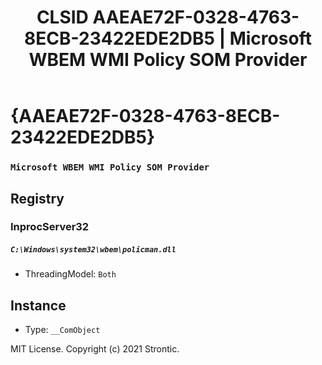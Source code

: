 ﻿---
title: "CLSID AAEAE72F-0328-4763-8ECB-23422EDE2DB5 | Microsoft WBEM WMI Policy SOM Provider"
excerpt: What is COM-Object CLSID AAEAE72F-0328-4763-8ECB-23422EDE2DB5?
---

# {AAEAE72F-0328-4763-8ECB-23422EDE2DB5}

### `Microsoft WBEM WMI Policy SOM Provider`

## Registry


### InprocServer32

##### `C:\Windows\system32\wbem\policman.dll`
* ThreadingModel: `Both`

## Instance

* Type: `__ComObject`

MIT License. Copyright (c) 2021 Strontic.


